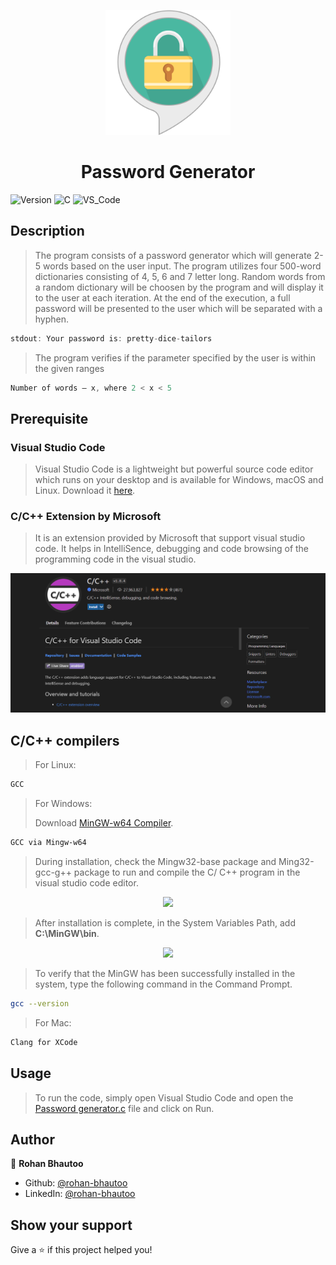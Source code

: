 <p align="center">
  <img height="200" src="https://github.com/rohan-bhautoo/Password-generator/blob/master/Password%20Generator%20logo.png">
</p>
<h1 align="center">Password Generator</h1>
<p>
  <img alt="Version" src="https://img.shields.io/badge/version-1.0.0-brightgreen.svg" />
  <img alt="C" src="https://img.shields.io/badge/C-00599C?logo=c&logoColor=white" />
  <img alt="VS_Code" src="https://img.shields.io/badge/Visual_Studio_Code-0078d7?logo=visualstudiocode&logoColor=white" />
</p>

## Description
> The program consists of a password generator which will generate 2-5 words based on the user input. The program utilizes four 500-word dictionaries consisting of 4, 5, 6 and 7 letter long. Random words from a random dictionary will be choosen by the program and will display it to the user at each iteration. At the end of the execution, a full password will be presented to the user which will be separated with a hyphen.
```c
stdout: Your password is: pretty-dice-tailors
```

> The program verifies if the parameter specified by the user is within the given ranges
```c
Number of words – x, where 2 < x < 5
```

## Prerequisite

### Visual Studio Code
> Visual Studio Code is a lightweight but powerful source code editor which runs on your desktop and is available for Windows, macOS and Linux. Download it [here](https://code.visualstudio.com/).

### C/C++ Extension by Microsoft
> It is an extension provided by Microsoft that support visual studio code. It helps in IntelliSence, debugging and code browsing of the programming code in the visual studio.

![](https://github.com/rohan-bhautoo/Password-generator/blob/master/VSCode%20Extension.png)

## C/C++ compilers
> For Linux:
```sh
GCC
```

> For Windows:
> 
> Download [MinGW-w64 Compiler](https://sourceforge.net/projects/mingw).
```sh
GCC via Mingw-w64
```
> During installation, check the Mingw32-base package and Ming32-gcc-g++ package to run and compile the C/ C++ program in the visual studio code editor.
<p align="center">
  <img src="https://static.javatpoint.com/cpages/images/how-to-run-a-c-program-in-visual-studio-code12.png">
</p>

> After installation is complete, in the System Variables Path, add **C:\MinGW\bin**.
<p align="center">
  <img src="https://static.javatpoint.com/cpages/images/how-to-run-a-c-program-in-visual-studio-code23.png">
</p>

> To verify that the MinGW has been successfully installed in the system, type the following command in the Command Prompt.
```sh
gcc --version
```

> For Mac:
```sh
Clang for XCode
```

## Usage
> To run the code, simply open Visual Studio Code and open the [Password generator.c](https://github.com/rohan-bhautoo/Password-generator/blob/master/C%20-Password%20generator/Password%20generator.c) file and click on Run.

## Author

👤 **Rohan Bhautoo**

* Github: [@rohan-bhautoo](https://github.com/rohan-bhautoo)
* LinkedIn: [@rohan-bhautoo](https://linkedin.com/in/rohan-bhautoo)

## Show your support

Give a ⭐️ if this project helped you!
